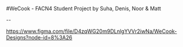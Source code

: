 #WeCook - FACN4 Student Project by Suha, Denis, Noor & Matt

--

https://www.figma.com/file/D4zqWG20m9DLnlgYVVr2iwNa/WeCook-Designs?node-id=8%3A26
